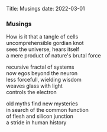 Title: Musings
date: 2022-03-01

### Musings

How is it that a tangle of cells<br/>
uncomprehensible gordian knot<br/>
sees the universe, hears itself<br/>
a mere product of nature's brutal force<br/>

recursive fractal of systems<br/>
now egos beyond the neuron<br/>
less forcefull, wielding wisdom<br/>
weaves glass with light<br/>
controls the electron<br/>

old myths find new mysteries<br/>
in search of the common function<br/>
of flesh and silicon junction<br/>
a stride in human history

